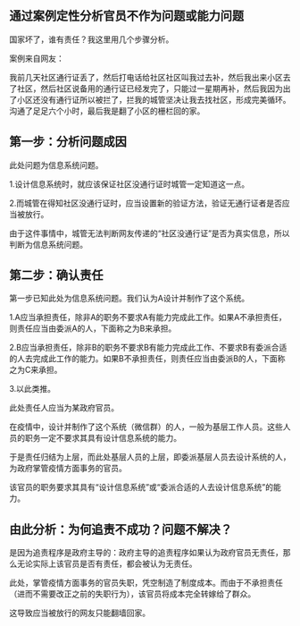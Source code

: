 通过案例定性分析官员不作为问题或能力问题
---
国家坏了，谁有责任？我这里用几个步骤分析。

案例来自网友：

我前几天社区通行证丢了，然后打电话给社区社区叫我过去补，然后我出来小区去了社区，然后社区说备用的通行证已经发完了，只能过一星期再补，然后我因为出了小区还没有通行证所以被拦了，拦我的城管坚决让我去找社区，形成完美循环。沟通了足足六个小时，最后我是翻了小区的栅栏回的家。

第一步：分析问题成因
---
此处问题为信息系统问题。

1.设计信息系统时，就应该保证社区没通行证时城管一定知道这一点。

2.而城管在得知社区没通行证时，应当设置新的验证方法，验证无通行证者是否应当被放行。

由于这件事情中，城管无法判断网友传递的“社区没通行证”是否为真实信息，所以判断为信息系统问题。

第二步：确认责任
---
第一步已知此处为信息系统问题。我们认为A设计并制作了这个系统。

1.A应当承担责任，除非A的职务不要求A有能力完成此工作。如果A不承担责任，则责任应当由委派A的人，下面称之为B来承担。

2.B应当承担责任，除非B的职务不要求B有能力完成此工作、不要求B有委派合适的人去完成此工作的能力。如果B不承担责任，则责任应当由委派B的人，下面称之为C来承担。

3.以此类推。

此处责任人应当为某政府官员。

在疫情中，设计并制作了这个系统（微信群）的人，一般为基层工作人员。这些人员的职务一定不要求其具有设计信息系统的能力。

于是责任归结为上层，而此处基层人员的上层，即委派基层人员去设计系统的人，为政府掌管疫情方面事务的官员。

该官员的职务要求其具有“设计信息系统”或“委派合适的人去设计信息系统”的能力。

由此分析：为何追责不成功？问题不解决？
---
是因为追责程序是政府主导的：政府主导的追责程序如果认为政府官员无责任，那么无论实际上该官员是否有责任，都会被认为无责任。

此处，掌管疫情方面事务的官员失职，凭空制造了制度成本。而由于不承担责任（进而不需要改正之前的失职行为），该官员将成本完全转嫁给了群众。

这导致应当被放行的网友只能翻墙回家。
